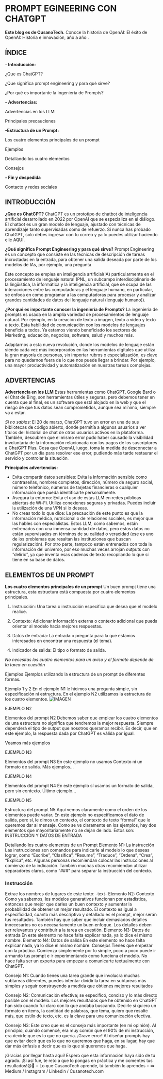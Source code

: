 # PROMPT EGINEERING CON CHATGPT

**Este blog es de CusanoTech.**
Conoce la historia de OpenAI:
El éxito de OpenAI: Historia e innovación, año a año .

## ÍNDICE
**- Introducción:**

  ¿Que es ChatGPT?
  
  ¿Que significa prompt engineering y para qué sirve?
  
  ¿Por qué es importante la Ingeniería de Prompts?
  
**- Advertencias:**

  Advertencias en los LLM
  
  Principales precauciones
  
**-Estructura de un Prompt:**

  Los cuatro elementos principales de un prompt
  
  Ejemplos
  
  Detallando los cuatro elementos
  
  Consejos
  
**- Fin y despedida**

  Contacto y redes sociales

## INTRODUCCIÓN
**¿Que es ChatGPT?**
ChatGPT es un prototipo de chatbot de inteligencia artificial desarrollado en 2022 por OpenAI que se especializa en el diálogo. El chatbot es un gran modelo de lenguaje, ajustado con técnicas de aprendizaje tanto supervisadas como de refuerzo.​
Si nunca has probado ChatGPT, solo debes ingresar con tu correo y ya lo puedes utilizar haciendo clic AQUÍ.

**¿Qué significa Prompt Engineering y para qué sirve?**
Prompt Engineering es un concepto que consiste en las técnicas de descripción de tareas incrustadas en la entrada, para obtener una salida deseada por parte de los modelos de IAs, por ejemplo, una pregunta.

Este concepto se emplea en inteligencia artificial(IA) particularmente en el procesamiento de lenguaje natural (PNL, un subcampo interdisciplinario de la lingüística, la informática y la inteligencia artificial, que se ocupa de las interacciones entre las computadoras y el lenguaje humano, en particular, se enfoca en como programar a las computadoras para procesar y analizar grandes cantidades de datos del lenguaje natural (lenguaje humano)).

**¿Por qué es importante conocer la ingeniería de Prompts?**
La ingeniería de prompts es usada en la amplia variedad de procesamientos de lenguaje natural. Por ejemplo, en la creación de texto a imagen, texto a video y texto a texto.
Esta habilidad de comunicación con los modelos de lenguajes beneficia a todos. Ya estamos viendo beneficiado los sectores de Marketing, educación, negocios, software, salud y muchos más.

Adaptarnos a esta nueva revolución, donde los modelos de lenguaje están siendo cada vez más incorporados en las herramientas digitales que utiliza la gran mayoría de personas, sin importar rubros o especialización, es clave para no quedarnos fuera de lo que nos puede llegar a brindar.
Por ejemplo, una mayor productividad y automatización en nuestras tareas complejas.

## ADVERTENCIAS
**Advertencia en los LLM**
Estas herramientas como ChatGPT, Google Bard o el Chat de Bing, son herramientas útiles y seguras, pero debemos tener en cuenta que al final, es un software que está alojado en la web y que el riesgo de que tus datos sean comprometidos, aunque sea mínimo, siempre va a estar.

*Si no sabías:*
El 20 de marzo, ChatGPT tuvo un error en una de sus bibliotecas de código abierto, donde permitía a algunos usuarios a ver títulos del historial de chat de otros usuarios activos en la plataforma.
También, descubren que el mismo error pudo haber causado la visibilidad involuntaria de la información relacionada con los pagos de los suscriptores a ChatGPT Plus.
Cosa que OpenAI, luego, toma la medida de desconectar a ChatGPT por un día para resolver ese error, pudiendo más tarde restaurar el servicio y controlar la situación.

**Principales advertencias:**
- Evita compartir datos sensibles:
Evita la información sensible como contraseñas, nombres completos, dirección, número de seguro social, número telefónico, números de tarjetas financieras o cualquier información que pueda identificarte personalmente.
- Asegura tu entorno:
Evita el uso de estas LLM en redes públicas abiertas de Wi-Fi. Utiliza conexiones seguras y privadas. Puedes incluir la utilización de una VPN si lo deseas.
- No creas todo lo que dice:
La precaución de este punto es que la información médica, nutricional o de relaciones sociales, es mejor que las hables con especialistas.
Estos LLM, como sabemos, están entrenados con una inmensa cantidad de datos, pero estos datos no están supervisados en términos de su calidad o veracidad (ese es uno de los problemas que resaltan las instituciones que buscan regularización). Por otro parte, tampoco están entrenados con toda la información del universo, por eso muchas veces arrojan outputs con “delirio”, ya que inventa esas cadenas de texto recopilando lo que sí tiene en su base de datos.

## ELEMENTOS DE UN PROMPT
**Los cuatro elementos principales de un prompt**
Un buen prompt tiene una estructura, esta estructura está compuesta por cuatro elementos principales.

1. Instrucción: Una tarea o instrucción especifica que desea que el modelo realice.

2. Contexto: Adicionar información externa o contexto adicional que pueda orientar al modelo hacia mejores respuestas.

3. Datos de entrada: La entrada o pregunta para la que estamos interesados en encontrar una respuesta (el tema).

4. Indicador de salida: El tipo o formato de salida.

*No necesitas los cuatro elementos para un aviso y el formato depende de la tarea en cuestión*

Ejemplos
Ejemplos utilizando la estructura de un prompt de diferentes formas.


Ejemplo 1 y 2
En el ejemplo N1 le hicimos una pregunta simple, sin especificación ni estructura.
En el ejemplo N2 utilizamos la estructura de los cuatro elementos.
![IMAGEN](https://cdn-images-1.medium.com/max/960/1*5vyxP3bp0G9o-wbUWrogWA.png)

EJEMPLO N2

Elementos del prompt N2
Debemos saber que emplear los cuatro elementos de una estructura no significa que tendremos la mejor respuesta. Siempre dependerá el tipo de output que nosotros queramos recibir. Es decir, que en este ejemplo, la respuesta dada por ChatGPT es válida por igual.

Veamos más ejemplos


EJEMPLO N3

Elementos del prompt N3
En este ejemplo no usamos Contexto ni un formato de salida.
Más ejemplos…


EJEMPLO N4

Elementos del prompt N4
En este ejemplo sí usamos un formato de salida, pero sin contexto.
Último ejemplo…


EJEMPLO N5

Estructura del prompt N5
Aquí vemos claramente como el orden de los elementos puede variar. En este ejemplo no especificamos el dato de salida, pero sí, le dimos un contexto, el contexto de texto “formal” que le queremos dar al mensaje.
Como se ve claramente en los ejemplos, hay dos elementos que mayoritariamente no se dejan de lado. Estos son: INSTRUCCIÓN Y DATOS DE ENTRADA

Detallando los cuatro elementos de un Prompt
Elemento N1: La instrucción
Las instrucciones son comandos para indicarle al modelo lo que deseas lograr, como “Escribe”, “Clasifica”, “Resume”, “Traduce”, “Ordena”, “Crea”, “Explica”, etc.
Algunas personas recomiendan colocar las instrucciones al comienzo de la indicación. También muchas otras recomiendan utilizar separadores claros, como “###” para separar la instrucción del contexto.
### Instrucción ###
Extrae los nombres de lugares de este texto: -text-
Elemento N2: Contexto
Como ya sabemos, los modelos generativos funcionan por estadística, entonces que mejor que darles un buen contexto y aumentar la probabilidad de obtener un mejor resultado.
El contexto es igual a especificidad, cuanto más descriptivo y detallado es el prompt, mejor serán tus resultados.
También hay que saber que incluir demasiados detalles innecesarios no es necesariamente un buen enfoque. Los detalles deben ser relevantes y contribuir a la tarea en cuestión.
Elemento N3: Datos de entrada
En este elemento no hace falta explicar nada, ya lo dice el mismo nombre.
Elemento N4: Datos de salida
En este elemento no hace falta explicar nada, ya lo dice el mismo nombre.
Consejos
Tienes que empezar con la práctica. Comienza simplemente por lo simple, poco a poco puede ir armando tus prompt e ir experimentando como funciona el modelo. No hace falta ser un experto para empezar a comunicarte textualmente con ChatGPT.

Consejo N1: Cuando tienes una tarea grande que involucra muchas subtareas diferentes, puedes intentar dividir la tarea en subtareas más simples y seguir construyendo a medida que obtienes mejores resultados

Consejo N2: Comunicación efectiva; se especificó, conciso y lo más directo posible con el modelo.
Los mejores resultados que he obtenido en ChatGPT han sido cuando fui claro con lo que andaba buscando. Decirle si quiero un formato en items, la cantidad de palabras, que tema, quiero que resalte más, que estilo de texto, etc. es la clave para una comunicación efectiva.

Consejo N3: Este creo que es el consejo más importante (en mi opinión).
Al principio, cuando comencé, era muy común que el 90% de mi instrucción, era decirle que es lo que no quería. ¡Grave error!
Al diseñar prompts hay que evitar decir que es lo que no queremos que haga, en su lugar, hay que dar más énfasis a decir que es lo que si queremos que haga.

¡Gracias por llegar hasta aquí!
Espero que esta información haya sido de tu agrado.
¡Si así fue, te reto a que lo pongas en práctica y me comentes tus resultados!😄🚀
⋆ Lo que CusanoTech aprende, tú también lo aprendes ⋆
⮕ Medium / Instagram / Linkedin / Cusanotech.com
